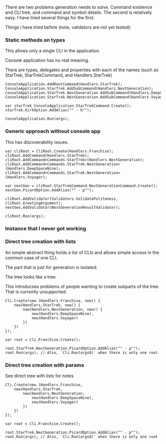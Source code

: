 ﻿There are two problems generation needs to solve. Command existence and CLI tree, and command and symbol details. The second is relatively easy.
I have tried several things for the first.

Things i have tried before (note, validators are not yet tested):

### Static methods on types

This allows only a single CLI in the application. 

Console application has no real meaning.

There are types, delegates and properties with each of the names (such as StarTrek, StarTrekCommand, and Handlers.StarTrek)

```
ConsoleApplication.AddRootCommand(Handlers.StarTrek);
ConsoleApplication.StarTrek.AddSubCommand(Handlers.NextGeneration);
ConsoleApplication.StarTrek.NextGeneration.AddSubCommand(Handlers.DeepSpaceNine);
ConsoleApplication.StarTrek.NextGeneration.AddSubCommand(Handlers.Voyager);

var starTrek ConsoleApplication.StarTrekCommand.Create();
starTrek.KirkOption.AddAlias("" - k"");

ConsoleApplication.Run(args);
```

### Generic approach without console app

This has discoverability issues. 

```
var cliRoot = CliRoot.Create(Handlers.Franchise);
cliRoot.AddCommand(Handlers.StarTrek);
cliRoot.AddCommand<Commands.StarTrek>(Handlers.NextGeneration);
cliRoot.AddCommand<Commands.StarTrek.NextGeneration>(Handlers.DeepSpaceNine);
cliRoot.AddCommand<Commands.StarTrek.NextGeneration>(Handlers.Voyager);

var nextGen = cliRoot.StarTrekCommand.NextGenerationCommand.Create();
nextGen.PicardOption.AddAlias("" - p"");

cliRoot.AddValidator(Validators.ValidatePoliteness, cliRoot.GreetingArgument);
nextGen.AddValidator(NextGenerationResultValidator);

cliRoot.Run(args);

```

### Instance that I never got working

### Direct tree creation with lists

An simple abstract thing holds a list of CLIs and allows simple access in the common case of one CLI.

The part that is just for generation is isolated.

The tree looks like a tree.

This introducses problems of people wanting to create subparts of the tree. That is currently unsupported.

```
Cli.Create(new (Handlers.Franchise, new() {
    new(Handlers.StarTrek, new() {
        new(Handlers.NextGeneration, new() {
            new(Handlers.DeepSpaceNine),
            new(Handlers.Voyager) 
        })
    })
});

var root = Cli.Franchise.Create();

root.StarTrek.NextGeneration.PicardOption.AddAlias("" - p"");
root.Run(args); // Also, `Cli.Run(args0)` when there is only one root
```

### Direct tree creation with params

See direct tree with lists for notes

```
Cli.Create(new (Handlers.Franchise, 
    new(Handlers.StarTrek, 
        new(Handlers.NextGeneration,
            new(Handlers.DeepSpaceNine),
            new(Handlers.Voyager) 
        })
    })
});

var root = Cli.Franchise.Create();

root.StarTrek.NextGeneration.PicardOption.AddAlias("" - p"");
root.Run(args); // Also, `Cli.Run(args0)` when there is only one root
```